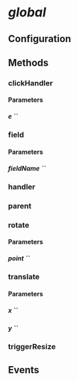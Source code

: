 # _global_

## Configuration

## Methods

### clickHandler



#### Parameters

##### e ``



### field



#### Parameters

##### fieldName ``



### handler



### parent



### rotate



#### Parameters

##### point ``



### translate



#### Parameters

##### x ``



##### y ``



### triggerResize



## Events